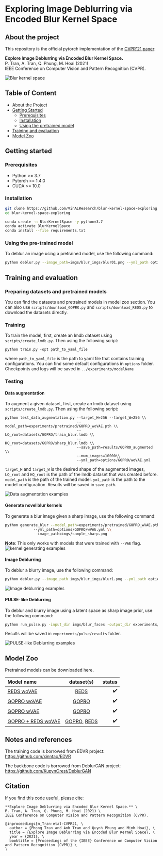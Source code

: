 # Exploring Image Deblurring via Encoded Blur Kernel Space

## About the project

This repository is the official pytorch implementation of the [CVPR'21 paper](https://arxiv.org/abs/2104.00317): 

**Explore Image Deblurring via Encoded Blur Kernel Space.** \
P. Tran, A. Tran, Q. Phung, M. Hoai (2021) \
IEEE Conference on Computer Vision and Pattern Recognition (CVPR). 

![Blur kernel space](imgs/teaser.jpg)

## Table of Content 

* [About the Project](#about-the-project)
* [Getting Started](#getting-started)
  * [Prerequisites](#prerequisites)
  * [Installation](#installation)
  * [Using the pretrained model](#Using-the-pretrained-model)
* [Training and evaluation](#Training-and-evaluation)
* [Model Zoo](#Model-zoo)

## Getting started

### Prerequisites

* Python >= 3.7
* Pytorch >= 1.4.0
* CUDA >= 10.0

### Installation

``` sh
git clone https://github.com/VinAIResearch/blur-kernel-space-exploring.git
cd blur-kernel-space-exploring

conda create -n BlurKernelSpace -y python=3.7
conda activate BlurKernelSpace
conda install --file requirements.txt

```

### Using the pre-trained model

<!--
``` diff
- Please specify a very simple one-line command to use a pre-trained model to deblur an image. You might need to specify how to download the pre-trained model in the first place. Use the best generic model that you have. 
- You might want to provide a sample input image and a sample output image. People can run this simple command to reproduce the output image and compare it with the provided out to verify that they have installed your code successfully. 

```
-->
To deblur an image using a pretrained model, use the following command:
``` sh
python deblur.py --image_path=imgs/blur_imgs/blur01.png --yml_path options/deblur.yml --save_path sharp01.png
```


## Training and evaluation
### Preparing datasets and pretrained models
You can find the datasets and pretrained models in model zoo section. You can also use `scripts/download_GOPRO.py` and `scripts/download_REDS.py` to download the datasets directly.


### Training
To train the model, first, create an lmdb dataset using `scripts/create_lmdb.py`. Then using the following script:
```
python train.py -opt path_to_yaml_file
```

where `path_to_yaml_file` is the path to yaml file that contains training configurations. You can find some default configurations in `options` folder. Checkpoints and logs will be saved in `../experiments/modelName`

### Testing
#### Data augmentation
To augment a given dataset, first, create an lmdb dataset using `scripts/create_lmdb.py`. Then using the following script:
```
python test_data_augmentation.py --target_H=256 --target_W=256 \\
                                 --model_path=experiments/pretrained/GOPRO_woVAE.pth \\
                                 --LQ_root=datasets/GOPRO/train_blur.lmdb \\
                                 --HQ_root=datasets/GOPRO/sharp_blur.lmdb \\
                                 --save_path=results/GOPRO_augmented \\
                                 --num_images=10000\\
                                 --yml_path=options/GOPRO/woVAE.yml
```
`target_H` and `target_W` is the desired shape of the augmented images, `LQ_root` and `HQ_root` is the path of the lmdb dataset that was created before. `model_path` is the path of the trained model. `yml_path` is the path to the model configuration. Results will be saved in `save_path`.

![Data augmentation examples](imgs/results/augmentation.jpg)

#### Generate novel blur kernels
To generate a blur image given a sharp image, use the following command:
```sh
python generate_blur --model_path=experiments/pretrained/GOPRO_wVAE.pth \\
		     --yml_path=options/GOPRO/wVAE.yml \\
		     --image_path=imgs/sample_sharp.png
```
**Note**: This only works with models that were trained with `--VAE` flag.
![kernel generating examples](imgs/results/generate_blur.jpg)

#### Image Deblurring
To deblur a blurry image, use the following command:
```sh
python deblur.py --image_path imgs/blur_imgs/blur1.png --yml_path options/deblur.yml --save_path res.png
```

![Image deblurring examples](imgs/results/general_deblurring.jpg)

#### PULSE-like Deblurring
To deblur and blurry image using a latent space as sharp image prior, use the following command:
```sh
python run_pulse.py -input_dir imgs/blur_faces -output_dir experiments/pulse/results
```
Results will be saved in `experiments/pulse/results` folder.

![PULSE-like Deblurring examples](imgs/results/pulse.jpg)

## Model Zoo
Pretrained models can be downloaded here.


[REDS]: https://seungjunnah.github.io/Datasets/reds.html
[GOPRO]: https://seungjunnah.github.io/Datasets/gopro

[REDS woVAE]: https://drive.google.com/file/d/12ZhjXWcYhAZjBnMtF0ai0R5PQydZct61/view?usp=sharing
[GOPRO woVAE]: https://drive.google.com/file/d/1WrVALP-woJgtiZyvQ7NOkaZssHbHwKYn/view?usp=sharing
[GOPRO wVAE]: https://drive.google.com/file/d/1QMUY8mxUMgEJty2Gk7UY0WYmyyYRY7vS/view?usp=sharing
[GOPRO + REDS woVAE]: https://drive.google.com/file/d/169R0hEs3rNeloj-m1rGS4YjW38pu-LFD/view?usp=sharing

|Model name              | dataset(s)      | status                   |
|:-----------------------|:---------------:|-------------------------:|
|[REDS woVAE]            | [REDS]          | :heavy_check_mark:       |
|[GOPRO woVAE]           | [GOPRO]         | :heavy_check_mark:       |
|[GOPRO wVAE]            | [GOPRO]         | :heavy_check_mark:       |
|[GOPRO + REDS woVAE]    | [GOPRO], [REDS] | :heavy_check_mark:       |


## Notes and references
The training code is borrowed from EDVR project: https://github.com/xinntao/EDVR

The backbone code is borrowed from DeblurGAN project: https://github.com/KupynOrest/DeblurGAN

## Citation

If you find this code useful, please cite: 

```
**Explore Image Deblurring via Encoded Blur Kernel Space.** \
P. Tran, A. Tran, Q. Phung, M. Hoai (2021) \
IEEE Conference on Computer Vision and Pattern Recognition (CVPR). 

@inproceedings{m_Tran-etal-CVPR21, \
  author = {Phong Tran and Anh Tran and Quynh Phung and Minh Hoai}, \
  title = {Explore Image Deblurring via Encoded Blur Kernel Space}, \
  year = {2021}, \
  booktitle = {Proceedings of the {IEEE} Conference on Computer Vision and Pattern Recognition (CVPR)} \
}
```

